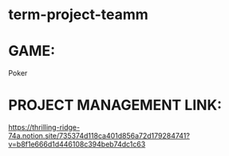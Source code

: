 # term-project-teamm

# GAME:

Poker

# PROJECT MANAGEMENT LINK:

https://thrilling-ridge-74a.notion.site/735374d118ca401d856a72d179284741?v=b8f1e666d1d446108c394beb74dc1c63

